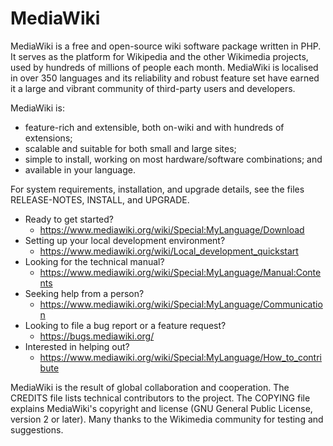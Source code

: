 # MediaWiki

MediaWiki is a free and open-source wiki software package written in PHP. It
serves as the platform for Wikipedia and the other Wikimedia projects, used
by hundreds of millions of people each month. MediaWiki is localised in over
350 languages and its reliability and robust feature set have earned it a large
and vibrant community of third-party users and developers.

MediaWiki is:

* feature-rich and extensible, both on-wiki and with hundreds of extensions;
* scalable and suitable for both small and large sites;
* simple to install, working on most hardware/software combinations; and
* available in your language.

For system requirements, installation, and upgrade details, see the files
RELEASE-NOTES, INSTALL, and UPGRADE.

* Ready to get started?
  * https://www.mediawiki.org/wiki/Special:MyLanguage/Download
* Setting up your local development environment?
  * https://www.mediawiki.org/wiki/Local_development_quickstart
* Looking for the technical manual?
  * https://www.mediawiki.org/wiki/Special:MyLanguage/Manual:Contents
* Seeking help from a person?
  * https://www.mediawiki.org/wiki/Special:MyLanguage/Communication
* Looking to file a bug report or a feature request?
  * https://bugs.mediawiki.org/
* Interested in helping out?
  * https://www.mediawiki.org/wiki/Special:MyLanguage/How_to_contribute

MediaWiki is the result of global collaboration and cooperation. The CREDITS
file lists technical contributors to the project. The COPYING file explains
MediaWiki's copyright and license (GNU General Public License, version 2 or
later). Many thanks to the Wikimedia community for testing and suggestions.
